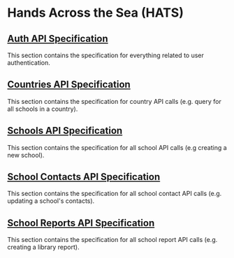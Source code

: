 # Hands Across the Sea (HATS)

## [Auth API Specification](./api-spec-auth.md)

This section contains the specification for everything related to user authentication.

## [Countries API Specification](./api-spec-country.md)

This section contains the specification for country API calls (e.g. query for all schools in a country).

## [Schools API Specification](./api-spec-school.md)

This section contains the specification for all school API calls (e.g creating a new school).

## [School Contacts API Specification](./api-spec-school-contact.md)

This section contains the specification for all school contact API calls (e.g. updating a school's contacts).


## [School Reports API Specification](./api-spec-school-report.md)

This section contains the specification for all school report API calls (e.g. creating a library report).
